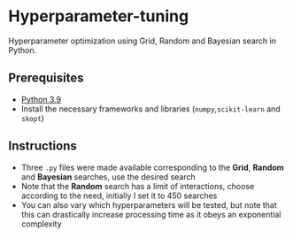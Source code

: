 # Hyperparameter-tuning
 Hyperparameter optimization using Grid, Random and Bayesian search in Python.
 ## Prerequisites
  - [Python 3.9](https://www.python.org/)
  - Install the necessary frameworks and libraries (`numpy`,`scikit-learn` and `skopt`)
  
 ## Instructions 
  - Three `.py` files were made available corresponding to the **Grid**, **Random** and **Bayesian** searches, use the desired search
  - Note that the **Random** search has a limit of interactions, choose according to the need, initially I set it to 450 searches
  - You can also vary which hyperparameters will be tested, but note that this can drastically increase processing time as it obeys an exponential complexity

